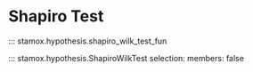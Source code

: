 # Shapiro Test

::: stamox.hypothesis.shapiro_wilk_test_fun

::: stamox.hypothesis.ShapiroWilkTest
    selection:
        members: false